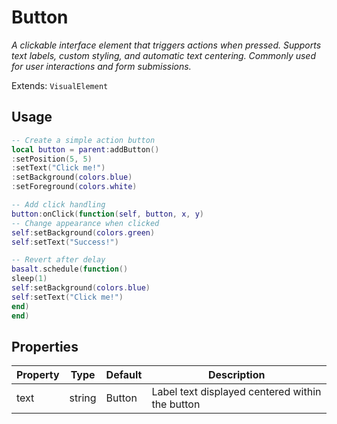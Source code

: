 # Button
_A clickable interface element that triggers actions when pressed. Supports text labels, custom styling, and automatic text centering. Commonly used for user interactions and form submissions._

Extends: `VisualElement`

## Usage
```lua
-- Create a simple action button
local button = parent:addButton()
:setPosition(5, 5)
:setText("Click me!")
:setBackground(colors.blue)
:setForeground(colors.white)

-- Add click handling
button:onClick(function(self, button, x, y)
-- Change appearance when clicked
self:setBackground(colors.green)
self:setText("Success!")

-- Revert after delay
basalt.schedule(function()
sleep(1)
self:setBackground(colors.blue)
self:setText("Click me!")
end)
end)
```

## Properties

|Property|Type|Default|Description|
|---|---|---|---|
|text|string|Button|Label text displayed centered within the button|
